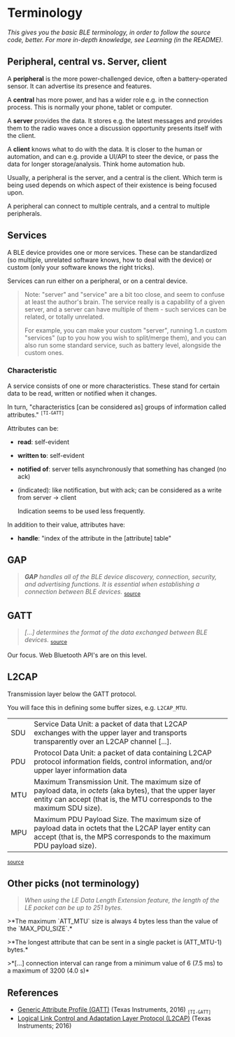 # Terminology

*This gives you the basic BLE terminology, in order to follow the source code, better. For more in-depth knowledge, see Learning (in the README).*

## Peripheral, central vs. Server, client

A **peripheral** is the more power-challenged device, often a battery-operated sensor. It can advertise its presence and features. 

A **central** has more power, and has a wider role e.g. in the connection process. This is normally your phone, tablet or computer.

A **server** provides the data. It stores e.g. the latest messages and provides them to the radio waves once a discussion opportunity presents itself with the client.

A **client** knows what to do with the data. It is closer to the human or automation, and can e.g. provide a UI/API to steer the device, or pass the data for longer storage/analysis. Think home automation hub.

Usually, a peripheral is the server, and a central is the client. Which term is being used depends on which aspect of their existence is being focused upon.

A peripheral can connect to multiple centrals, and a central to multiple peripherals.


## Services

A BLE device provides one or more services. These can be standardized (so multiple, unrelated software knows, how to deal with the device) or custom (only your software knows the right tricks).

Services can run either on a peripheral, or on a central device.

>Note: "server" and "service" are a bit too close, and seem to confuse at least the author's brain. The service really is a capability of a given server, and a server can have multiple of them - such services can be related, or totally unrelated.
>
>For example, you can make your custom "server", running 1..n custom "services" (up to you how you wish to split/merge them), and you can also run some standard service, such as battery level, alongside the custom ones.


### Characteristic

A service consists of one or more characteristics. These stand for certain data to be read, written or notified when it changes.

In turn, "characteristics [can be considered as] groups of information called attributes." <sup>`[TI-GATT]`</sup>

Attributes can be:

- **read**: self-evident
- **written to**: self-evident
- **notified of**: server tells asynchronously that something has changed (no ack)
- (indicated): like notification, but with ack; can be considered as a write from server -> client	<!-- tbd. is that a fair description?  indications in practise? -->

	Indication seems to be used less frequently.

In addition to their value, attributes have:

- **handle**: "index of the attribute in the [attribute] table"


<!-- tbd.?
## Diagram

**tbd. Joku kuva, joka kuvaisi nuo kaikki?**
-->

## GAP

>***GAP*** *handles all of the BLE device discovery, connection, security, and advertising functions.  It is essential when establishing a connection between BLE devices.* <sub>[source](https://dronebotworkshop.com/esp32-bluetooth/)</sub>

## GATT

>*[...] determines the format of the data exchanged between BLE devices.* <sub>[source](https://dronebotworkshop.com/esp32-bluetooth/)</sub>

Our focus. Web Bluetooth API's are on this level.

## L2CAP

Transmission layer below the GATT protocol. 

You will face this in defining some buffer sizes, e.g. `L2CAP_MTU`.

|||
|---|---|
|SDU|Service Data Unit: a packet of data that L2CAP exchanges with the upper layer and transports transparently over an L2CAP channel [...].|
|PDU|Protocol Data Unit: a packet of data containing L2CAP protocol information fields, control information, and/or upper layer information data|
|MTU|Maximum Transmission Unit. The maximum size of payload data, in *octets* (aka bytes), that the upper layer entity can accept (that is, the MTU corresponds to the maximum SDU size).|
|MPU|Maximum PDU Payload Size. The maximum size of payload data in octets that the L2CAP layer entity can accept (that is, the MPS corresponds to the maximum PDU payload size).|

<small>[source](https://software-dl.ti.com/lprf/sdg-latest/html/ble-stack-3.x/l2cap.html)</small>

## Other picks (not terminology)

>*When using the LE Data Length Extension feature, the length of the LE packet can be up to 251 bytes.*

<p />
>*The maximum `ATT_MTU` size is always 4 bytes less than the value of the `MAX_PDU_SIZE`.*

<p />
>*The longest attribute that can be sent in a single packet is (ATT_MTU-1) bytes.*

<p />
>*[...] connection interval can range from a minimum value of 6 (7.5 ms) to a maximum of 3200 (4.0 s)*

## References

- [Generic Attribute Profile (GATT)](https://software-dl.ti.com/lprf/sdg-latest/html/ble-stack-3.x/gatt.html) (Texas Instruments, 2016) <sub>`[TI-GATT]`</sub>
- [Logical Link Control and Adaptation Layer Protocol (L2CAP)](https://software-dl.ti.com/lprf/sdg-latest/html/ble-stack-3.x/l2cap.html) (Texas Instruments; 2016)

<!-- we don't mention GAP
- [Generic Access Profile (GAP)](https://software-dl.ti.com/lprf/sdg-latest/html/ble-stack-3.x/gap.html) (Texas Instruments, 2016)
-->
